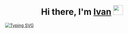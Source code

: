 <h1 align="center">Hi there, I'm <a href="https://t.me/coderv16" target="_blank">Ivan</a> 
<img src="https://github.com/blackcater/blackcater/raw/main/images/Hi.gif" height="32"/></h1>
<a href="https://git.io/typing-svg"><img src="https://readme-typing-svg.herokuapp.com?font=Montserrat&weight=600&size=24&duration=6000&pause=3000&color=FFFFFF&center=true&vCenter=true&width=980&lines=Schoolboy+developer" alt="Typing SVG" /></a>
